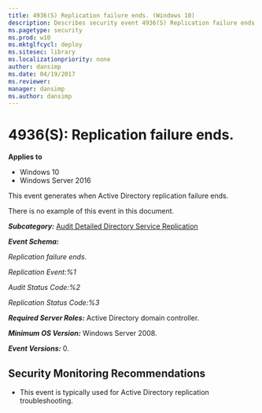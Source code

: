 ```yaml
---
title: 4936(S) Replication failure ends. (Windows 10)
description: Describes security event 4936(S) Replication failure ends.
ms.pagetype: security
ms.prod: w10
ms.mktglfcycl: deploy
ms.sitesec: library
ms.localizationpriority: none
author: dansimp
ms.date: 04/19/2017
ms.reviewer:
manager: dansimp
ms.author: dansimp
---
```


# 4936(S): Replication failure ends.

**Applies to**
-   Windows 10
-   Windows Server 2016


This event generates when Active Directory replication failure ends.

There is no example of this event in this document.

***Subcategory:***&nbsp;[Audit Detailed Directory Service Replication](audit-detailed-directory-service-replication.md)

***Event Schema:***

*Replication failure ends.*

*Replication Event:%1*

*Audit Status Code:%2*

*Replication Status Code:%3*

***Required Server Roles:*** Active Directory domain controller.

***Minimum OS Version:*** Windows Server 2008.

***Event Versions:*** 0.

## Security Monitoring Recommendations

-   This event is typically used for Active Directory replication troubleshooting.

